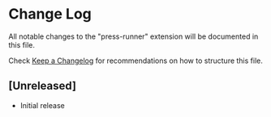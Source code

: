 # Change Log

All notable changes to the "press-runner" extension will be documented in this file.

Check [Keep a Changelog](http://keepachangelog.com/) for recommendations on how to structure this file.

## [Unreleased]

- Initial release